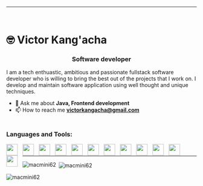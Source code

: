 ---
<br />

# 🤓 Victor Kang'acha
<h3 align="center">Software developer</h3>
<p>I am a tech enthuastic, ambitious and passionate fullstack software developer who is willing to bring the best out of the projects that I work on. I develop and maintain software application using well thought and unique techniques.</p>

- 💬 Ask me about **Java, Frontend development**
- 📫 How to reach me **victorkangacha@gmail.com**
 #
 
<h3 align="left">Languages and Tools:</h3>
<img align="left" width="30px" style="padding-right:10px;" src="https://cdn.jsdelivr.net/gh/devicons/devicon/icons/java/java-original.svg" />
<img align="left" width="30px" style="padding-right:10px;" src="https://cdn.jsdelivr.net/gh/devicons/devicon/icons/spring/spring-original.svg" />
<img align="left" width="30px" style="padding-right:10px;" src="https://cdn.jsdelivr.net/gh/devicons/devicon/icons/kotlin/kotlin-original.svg" />
<img align="left" width="30px" style="padding-right:10px;" src="https://cdn.jsdelivr.net/gh/devicons/devicon/icons/javascript/javascript-original.svg" />
<img align="left" width="30px" style="padding-right:10px;" src="https://cdn.jsdelivr.net/gh/devicons/devicon/icons/react/react-original.svg" />
<img align="left" width="30px" style="padding-right:10px;" src="https://cdn.jsdelivr.net/gh/devicons/devicon/icons/nodejs/nodejs-original.svg" />
<img align="left" width="30px" style="padding-right:10px;" src="https://cdn.jsdelivr.net/gh/devicons/devicon/icons/express/express-original.svg" />
<img align="left" width="30px" style="padding-right:10px;" src="https://cdn.jsdelivr.net/gh/devicons/devicon/icons/html5/html5-original.svg" />         
<img align="left" width="30px" style="padding-right:10px;" src="https://cdn.jsdelivr.net/gh/devicons/devicon/icons/css3/css3-original.svg" />
<img align="left" width="30px" style="padding-right:10px;" src="https://cdn.jsdelivr.net/gh/devicons/devicon/icons/tailwindcss/tailwindcss-plain.svg" />
<img align="left" width="30px" style="padding-right:10px;" src="https://cdn.jsdelivr.net/gh/devicons/devicon/icons/mongodb/mongodb-original.svg" />
<img align="left" width="30px" style="padding-right:10px;" src="https://cdn.jsdelivr.net/gh/devicons/devicon/icons/mysql/mysql-original.svg" />
<br />

 ---

<p><img align="left" src="https://github-readme-stats.vercel.app/api/top-langs?username=macmini62&show_icons=true&locale=en&layout=compact" alt="macmini62" /></p>

<p>&nbsp;<img align="center" src="https://github-readme-stats.vercel.app/api?username=macmini62&show_icons=true&locale=en" alt="macmini62" /></p>

<p><img align="center" src="https://github-readme-streak-stats.herokuapp.com/?user=macmini62&" alt="macmini62" /></p>
